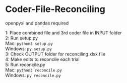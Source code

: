 # Coder-File-Reconciling
openpyxl and pandas required

1: Place combined file and 3rd coder file in INPUT folder\
2: Run setup.py\
Mac: `python3 setup.py`\
Windows: `py setup.py`\
3: Check OUTPUT folder for reconciling.xlsx file\
4: Make edits to reconcile each trial\
5: Run reconcile.py\
Mac: `python3 reconcile.py`\
Windows: `py reconcile.py`
